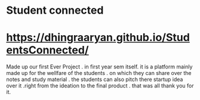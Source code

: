 # Student connected
# https://dhingraaryan.github.io/StudentsConnected/
Made up our first Ever Project . in first year sem itself.
it is a platform mainly made up for the wellfare of the students . on which they can share over the notes and study material . the students can also pitch there startup idea over it .right from the ideation to the final product . 
that was all thank you for it.
